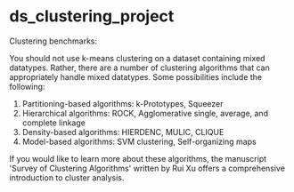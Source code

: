 # ds_clustering_project

Clustering benchmarks:

You should not use k-means clustering on a dataset containing mixed datatypes. Rather, there are a number of clustering algorithms that can appropriately handle mixed datatypes. Some possibilities include the following:

1) Partitioning-based algorithms: k-Prototypes, Squeezer
2) Hierarchical algorithms: ROCK, Agglomerative single, average, and complete linkage
3) Density-based algorithms: HIERDENC, MULIC, CLIQUE
4) Model-based algorithms: SVM clustering, Self-organizing maps

If you would like to learn more about these algorithms, the manuscript 'Survey of Clustering Algorithms' written by Rui Xu offers a comprehensive introduction to cluster analysis.
